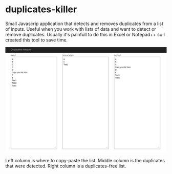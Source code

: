 duplicates-killer
=================

Small Javascrip application that detects and removes duplicates from a list of inputs.
Useful when you work with lists of data and want to detect or remove duplicates.
Usually it's painfull to do this in Excel or Notepad++ so I created this tool to save time.

![screenshot](screenshot.png)

Left column is where to copy-paste the list.
Middle column is the duplicates that were detected.
Right column is a duplicates-free list.
